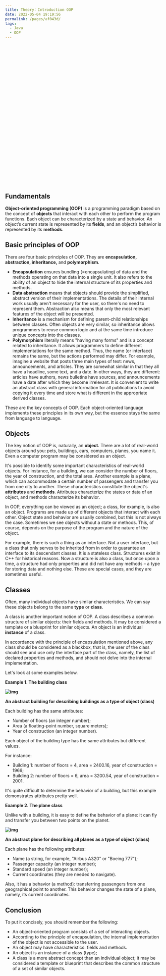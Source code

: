 ```yaml
---
title: Theory：Introduction OOP
date: 2022-05-04 19:19:56
permalink: /pages/af043d/
tags:
  - Java
  - OOP
---
```

<div style="background-image: url(https://cdn.jsdelivr.net/gh/JimFKppt/Pictures@master/static_files/img/milad-fakurian-UiiHVEyxtyA-unsplash.jpg); background-size: cover;">
    <iframe :src="$withBase('/markmap/Markmap_Theory：Introduction OOP.html')" width="100%" height="450" frameborder="0" scrolling="No" leftmargin="0" topmargin="0"></iframe>
</div>

## Fundamentals

**Object-oriented programming (OOP)** is a programming paradigm based on the concept of **objects** that interact with each other to perform the program functions. Each object can be characterized by a state and behavior. An object’s current state is represented by its **fields**, and an object’s behavior is represented by its **methods**.

## Basic principles of OOP

There are four basic principles of OOP. They are **encapsulation, abstraction, inheritance,** and **polymorphism.**

- **Encapsulation** ensures bundling (=encapsulating) of data and the methods operating on that data into a single unit. It also refers to the ability of an object to hide the internal structure of its properties and methods.
- **Data abstraction** means that objects should provide the simplified, abstract version of their implementations. The details of their internal work usually aren't necessary for the user, so there's no need to represent them. Abstraction also means that only the most relevant features of the object will be presented.
- **Inheritance** is a mechanism for defining parent-child relationships between classes. Often objects are very similar, so inheritance allows programmers to reuse common logic and at the same time introduce unique concepts into the classes.
- **Polymorphism** literally means "having many forms" and is a concept related to inheritance. It allows programmers to define different implementations for the same method. Thus, the name (or interface) remains the same, but the actions performed may differ. For example, imagine a website that posts three main types of text: news, announcements, and articles. They are somewhat similar in that they all have a headline, some text, and a date. In other ways, they are different: articles have authors, news bulletins have sources, and announcements have a date after which they become irrelevant. It is convenient to write an abstract class with general information for all publications to avoid copying it every time and store what is different in the appropriate derived classes.

These are the key concepts of OOP. Each object-oriented language implements these principles in its own way, but the essence stays the same from language to language.

## Objects

The key notion of OOP is, naturally, an **object.** There are a lot of real-world objects around you: pets, buildings, cars, computers, planes, you name it. Even a computer program may be considered as an object.

It's possible to identify some important characteristics of real-world objects. For instance, for a building, we can consider the number of floors, the year of construction, and the total area. Another example is a plane, which can accommodate a certain number of passengers and transfer you from one city to another. These characteristics constitute the object's **attributes** and **methods**. Attributes characterize the states or data of an object, and methods characterize its behavior.

In OOP, everything can be viewed as an object; a class, for example, is also an object. Programs are made up of different objects that interact with each other. Object state and behavior are usually combined, but this is not always the case. Sometimes we see objects without a state or methods. This, of course, depends on the purpose of the program and the nature of the object.

For example, there is such a thing as an interface. Not a user interface, but a class that only serves to be inherited from in order to guarantee an interface to its descendant classes. It is a stateless class. Structures exist in C++ for historical reasons. Now a structure is also a class, but once upon a time, a structure had only properties and did not have any methods – a type for storing data and nothing else. These are special cases, and they are sometimes useful.

## Classes

Often, many individual objects have similar characteristics. We can say these objects belong to the same **type** or **class**.

A class is another important notion of OOP. A class describes a common structure of similar objects: their fields and methods. It may be considered a template or a blueprint for similar objects. An object is an individual **instance** of a class.

In accordance with the principle of encapsulation mentioned above, any class should be considered as a blackbox, that is, the user of the class should see and use only the interface part of the class, namely, the list of declared properties and methods, and should not delve into the internal implementation.

Let's look at some examples below.

**Example 1. The building class**



**![img](https://ucarecdn.com/b0bcc13c-0f35-40f9-97bc-e78b56f5a556/)**



**An abstract building for describing buildings as a type of object (class)**

Each building has the same attributes:

- Number of floors (an integer number);
- Area (a floating-point number, square meters);
- Year of construction (an integer number).

Each object of the building type has the same attributes but different values.

For instance:

- Building 1: number of floors = 4, area = 2400.16, year of construction = 1966;
- Building 2: number of floors = 6, area = 3200.54, year of construction = 2001.

It's quite difficult to determine the behavior of a building, but this example demonstrates attributes pretty well.

**Example 2. The plane class**

Unlike with a building, it is easy to define the behavior of a plane: it can fly and transfer you between two points on the planet.



**![img](https://ucarecdn.com/e2dd006a-b80c-4761-98c9-5c76f563fec8/)**

**An abstract plane for describing all planes as a type of object (class)**

Each plane has the following attributes:

- Name (a string, for example, "Airbus A320" or "Boeing 777");
- Passenger capacity (an integer number);
- Standard speed (an integer number);
- Current coordinates (they are needed to navigate).

Also, it has a behavior (a method): transferring passengers from one geographical point to another. This behavior changes the state of a plane, namely, its current coordinates.

## Conclusion

To put it concisely, you should remember the following:

- An object-oriented program consists of a set of interacting objects.
- According to the principle of encapsulation, the internal implementation of the object is not accessible to the user.
- An object may have characteristics: fields and methods.
- An object is an instance of a class (type);
- A class is a more abstract concept than an individual object; it may be considered a template or blueprint that describes the common structure of a set of similar objects.